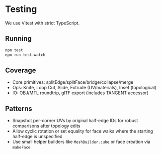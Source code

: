 # Testing

We use Vitest with strict TypeScript.

## Running
```sh
npm test
npm run test:watch
```

## Coverage
- Core primitives: splitEdge/splitFace/bridge/collapse/merge
- Ops: Knife, Loop Cut, Slide, Extrude (UV/materials), Inset (topological)
- IO: OBJ/MTL roundtrip, glTF export (includes TANGENT accessor)

## Patterns
- Snapshot per-corner UVs by original half-edge IDs for robust comparisons after topology edits
- Allow cyclic rotation or set equality for face walks where the starting half-edge is unspecified
- Use small helper builders like `MeshBuilder.cube` or face creation via `makeFace`
